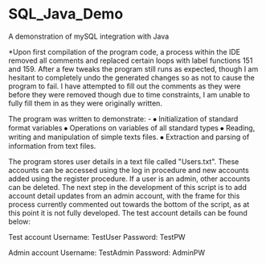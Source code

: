 # SQL_Java_Demo
A demonstration of mySQL integration with Java

*Upon first compilation of the program code, a process within the IDE removed all comments and replaced certain loops with label functions 151 and 159. After a few tweaks the program still runs as expected, though I am hesitant to completely undo the generated changes so as not to cause the program to fail. I have attempted to fill out the comments as they were before they were removed though due to time constraints, I am unable to fully fill them in as they were originally written.

The program was written to demonstrate: -
⦁	Initialization of standard format variables
⦁	Operations on variables of all standard types
⦁	Reading, writing and manipulation of simple texts files.
⦁	Extraction and parsing of information from text files.

The program stores user details in a text file called "Users.txt". These accounts can be accessed using the log in procedure and new accounts added using the register procedure. If a user is an admin, other accounts can be deleted. The next step in the development of this script is to add account detail updates from an admin account, with the frame for this process currently commented out towards the bottom of the script, as at this point it is not fully developed. The test account details can be found below:

Test account
Username: TestUser
Password: TestPW


Admin account
Username: TestAdmin
Password: AdminPW
